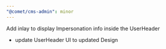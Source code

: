 ```yaml
---
"@comet/cms-admin": minor
---
```


Add inlay to display Impersonation info inside the UserHeader

-   update UserHeader UI to updated Design
